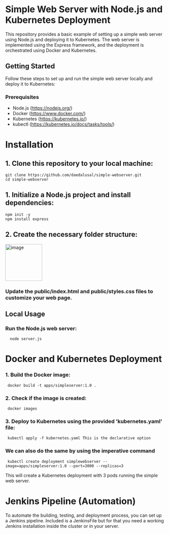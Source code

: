 # Simple Web Server with Node.js and Kubernetes Deployment

This repository provides a basic example of setting up a simple web server using Node.js and deploying it to Kubernetes. The web server is implemented using the Express framework, and the deployment is orchestrated using Docker and Kubernetes.

## Getting Started

Follow these steps to set up and run the simple web server locally and deploy it to Kubernetes:

### Prerequisites

- Node.js (https://nodejs.org/)
- Docker (https://www.docker.com/)
- Kubernetes (https://kubernetes.io/)
- kubectl (https://kubernetes.io/docs/tasks/tools/)

# Installation

## 1. Clone this repository to your local machine:

    git clone https://github.com/daedalusal/simple-webserver.git
    cd simple-webserver
## 1. Initialize a Node.js project and install dependencies:
    npm init -y
    npm install express
## 2. Create the necessary folder structure:
<img width="116" alt="image" src="https://github.com/daedalusal/Webserver-in-Kubernetes/assets/118228709/03160b13-f32f-442d-adce-d0c0e3dec967">

### Update the __public/index.html__ and __public/styles.css__ files to customize your web page.

##  Local Usage ##
### Run the Node.js web server:
      node server.js
# Docker and Kubernetes Deployment

### 1. Build the Docker image:
     docker build -t apps/simpleserver:1.0 .
### 2. Check if the image is created:
     docker images
###  3. Deploy to Kubernetes using the provided 'kubernetes.yaml' file:
     kubectl apply -f kubernetes.yaml This is the declarative option
   
###  We can also do the same by using the imperative command 
     kubectl create deployment simplewebserver --image=apps/simpleserver:1.0 --port=3000 --replicas=3
  
This will create a Kubernetes deployment with 3 pods running the simple web server.

# Jenkins Pipeline (Automation)
To automate the building, testing, and deployment process, you can set up a Jenkins pipeline. Included is a JenkinsFile but for that you need a working Jenkins installation inside the cluster or in your server.
